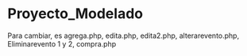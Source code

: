 # Proyecto_Modelado
Para cambiar, es agrega.php, edita.php, edita2.php, alterarevento.php, Eliminarevento 1 y 2, compra.php